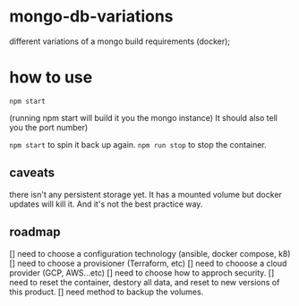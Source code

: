 # mongo-db-variations
different variations of a mongo build
requirements (docker);
# how to use
`npm start`

(running npm start will build it you the mongo instance) It should also tell you the port number)

`npm start` to spin it back up again.
`npm run stop` to stop the container.

## caveats
there isn't any persistent storage yet. It has a mounted volume but docker updates will kill it. And it's not the best practice way. 

## roadmap
[] need to choose a configuration technology (ansible, docker compose, k8)
[] need to choose a provisioner (Terraform, etc)
[] need to chooose a cloud provider (GCP, AWS...etc)
[] need to choose how to approch security.
[] need to reset the container, destory all data, and reset to new versions of this product.
[] need method to backup the volumes.
